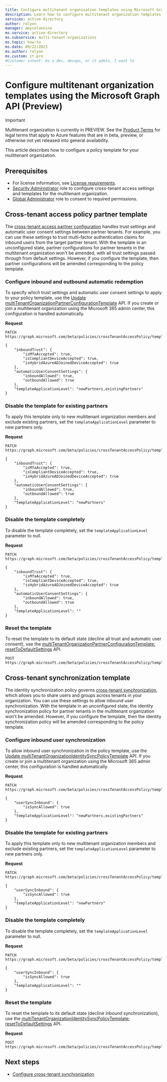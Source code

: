 ```yaml
---
title: Configure multitenant organization templates using Microsoft Graph API (Preview)
description: Learn how to configure multitenant organization templates in Microsoft Entra ID using the Microsoft Graph API.
services: active-directory
author: rolyon
manager: amycolannino
ms.service: active-directory
ms.subservice: multi-tenant-organizations
ms.topic: how-to
ms.date: 09/22/2023
ms.author: rolyon
ms.custom: it-pro
#Customer intent: As a dev, devops, or it admin, I want to
---
```


# Configure multitenant organization templates using the Microsoft Graph API (Preview)

> [!IMPORTANT]
> Multitenant organization is currently in PREVIEW.
> See the [Product Terms](https://aka.ms/EntraPreviewsTermsOfUse) for legal terms that apply to Azure features that are in beta, preview, or otherwise not yet released into general availability.

This article describes how to configure a policy template for your multitenant organization.

## Prerequisites

- For license information, see [License requirements](./multi-tenant-organization-overview.md#license-requirements).
- [Security Administrator](~/identity/role-based-access-control/permissions-reference.md#security-administrator) role to configure cross-tenant access settings and templates for the multitenant organization.
- [Global Administrator](~/identity/role-based-access-control/permissions-reference.md#global-administrator) role to consent to required permissions.

## Cross-tenant access policy partner template

The [cross-tenant access partner configuration](~/external-id/cross-tenant-access-settings-b2b-collaboration.md) handles trust settings and automatic user consent settings between partner tenants. For example, you can use these settings to trust multi-factor authentication claims for inbound users from the target partner tenant. With the template in an unconfigured state, partner configurations for partner tenants in the multitenant organization won't be amended, with all trust settings passed through from default settings. However, if you configure the template, then partner configurations will be amended corresponding to the policy template. 

### Configure inbound and outbound automatic redemption

To specify which trust settings and automatic user consent settings to apply to your policy template, use the [Update multiTenantOrganizationPartnerConfigurationTemplate](/graph/api/multitenantorganizationpartnerconfigurationtemplate-update) API. If you create or join a multitenant organization using the Microsoft 365 admin center, this configuration is handled automatically.

**Request**

```http
PATCH https://graph.microsoft.com/beta/policies/crossTenantAccessPolicy/templates/multiTenantOrganizationPartnerConfiguration

{
    "inboundTrust": {
        "isMfaAccepted": true,
        "isCompliantDeviceAccepted": true,
        "isHybridAzureADJoinedDeviceAccepted": true
    },
    "automaticUserConsentSettings": {
        "inboundAllowed": true,
        "outboundAllowed": true
    },
    "templateApplicationLevel": "newPartners,existingPartners"
}
```

### Disable the template for existing partners

To apply this template only to new multitenant organization members and exclude existing partners, set the `templateApplicationLevel` parameter to new partners only.

**Request**

```http
PATCH https://graph.microsoft.com/beta/policies/crossTenantAccessPolicy/templates/multiTenantOrganizationPartnerConfiguration

{
    "inboundTrust": {
        "isMfaAccepted": true,
        "isCompliantDeviceAccepted": true,
        "isHybridAzureADJoinedDeviceAccepted": true
    },
    "automaticUserConsentSettings": {
        "inboundAllowed": true,
        "outboundAllowed": true
    },
    "templateApplicationLevel": "newPartners"
}
```

### Disable the template completely

To disable the template completely, set the `templateApplicationLevel` parameter to null.

**Request**

```http
PATCH https://graph.microsoft.com/beta/policies/crossTenantAccessPolicy/templates/multiTenantOrganizationPartnerConfiguration

{
    "inboundTrust": {
        "isMfaAccepted": true,
        "isCompliantDeviceAccepted": true,
        "isHybridAzureADJoinedDeviceAccepted": true
    },
    "automaticUserConsentSettings": {
        "inboundAllowed": true,
        "outboundAllowed": true
    },
    "templateApplicationLevel": ""
}
```

### Reset the template

To reset the template to its default state (decline all trust and automatic user consent), use the [multiTenantOrganizationPartnerConfigurationTemplate: resetToDefaultSettings](/graph/api/multitenantorganizationpartnerconfigurationtemplate-resettodefaultsettings) API.

```http
POST https://graph.microsoft.com/beta/policies/crossTenantAccessPolicy/templates/multiTenantOrganizationPartnerConfiguration/resetToDefaultSettings
```

## Cross-tenant synchronization template

The identity synchronization policy governs [cross-tenant synchronization](cross-tenant-synchronization-overview.md), which allows you to share users and groups across tenants in your organization. You can use these settings to allow inbound user synchronization. With the template in an unconfigured state, the identity synchronization policy for partner tenants in the multitenant organization won't be amended. However, if you configure the template, then the identity synchronization policy will be amended corresponding to the policy template.

### Configure inbound user synchronization

To allow inbound user synchronization in the policy template, use the [Update multiTenantOrganizationIdentitySyncPolicyTemplate](/graph/api/multitenantorganizationidentitysyncpolicytemplate-update) API. If you create or join a multitenant organization using the Microsoft 365 admin center, this configuration is handled automatically.

**Request**

```http
PATCH https://graph.microsoft.com/beta/policies/crossTenantAccessPolicy/templates/multiTenantOrganizationIdentitySynchronization

{
    "userSyncInbound": {
        "isSyncAllowed": true
    },
    "templateApplicationLevel": "newPartners,existingPartners"
}
```

### Disable the template for existing partners

To apply this template only to new multitenant organization members and exclude existing partners, set the `templateApplicationLevel` parameter to new partners only.

**Request**

```http
PATCH https://graph.microsoft.com/beta/policies/crossTenantAccessPolicy/templates/multiTenantOrganizationIdentitySynchronization

{
    "userSyncInbound": {
        "isSyncAllowed": true
    },
    "templateApplicationLevel": "newPartners"
}
```

### Disable the template completely

To disable the template completely, set the `templateApplicationLevel` parameter to null.

**Request**

```http
PATCH https://graph.microsoft.com/beta/policies/crossTenantAccessPolicy/templates/multiTenantOrganizationIdentitySynchronization

{
    "userSyncInbound": {
        "isSyncAllowed": true
    },
    "templateApplicationLevel": ""
}
```

### Reset the template

To reset the template to its default state (decline inbound synchronization), use the [multiTenantOrganizationIdentitySyncPolicyTemplate: resetToDefaultSettings](/graph/api/multitenantorganizationidentitysyncpolicytemplate-resettodefaultsettings) API.

**Request**

```http
POST https://graph.microsoft.com/beta/policies/crossTenantAccessPolicy/templates/multiTenantOrganizationIdentitySynchronization/resetToDefaultSettings
```
    
## Next steps

- [Configure cross-tenant synchronization](cross-tenant-synchronization-configure.md)
